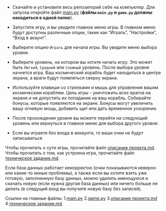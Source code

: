 - Скачайте и установите весь репозиторий себе на компьютер. Для запуска откройте файл [main.py](https://github.com/DomiStjls/Space-Shooter/blob/main/main.py) (**файлы `main.py` и `game.py` должны находиться в одной папке**).
- Запустите игру, и вы увидите главное меню игры. В главном меню будут доступны различные опции, такие как “Играть”, “Настройки”, “Вход в акаунт”.
- Выберите опцию `Играть` для начала игры. Вы увидите меню выбора уровня.
- Выберите уровень, на котором вы хотите начать игру. Это может быть `Легкий`, `Средний` или `Сложный` уровень.
После выбора уровня начнется игра. Ваш космический корабль будет находиться в центре экрана, а враги будут появляться сверху экрана.

- Используйте клавиши со стрелками и мышь для управления вашим космическим кораблем. Цель игры - уничтожить всех врагов на экране и не допустить их попадания на ваш корабль.
Собирайте бонусы, которые появляются на экране. Бонусы могут увеличить вашу огневую мощь, добавить щит или дать временное ускорение.

- После прохождения уровня вы можете перейти на следующий уровень или вернуться в главное меню для выбора другого уровня.

- Если вы играете без входа в аккаунта, то ваши очки не будут записываться
  
Чтобы прочитать о сути игры, прочитайте файл [описание проекта.md](https://github.com/DomiStjls/Space-Shooter/blob/main/%D0%BE%D0%BF%D0%B8%D1%81%D0%B0%D0%BD%D0%B8%D0%B5%20%D0%BF%D1%80%D0%BE%D0%B5%D0%BA%D1%82%D0%B0.md).
Чтобы прочитать о том, как устроена игра, прочитайте файл [техническое задание.md](https://github.com/DomiStjls/Space-Shooter/blob/main/%D1%82%D0%B5%D1%85%D0%BD%D0%B8%D1%87%D0%B5%D1%81%D0%BA%D0%BE%D0%B5%20%D0%B7%D0%B0%D0%B4%D0%B0%D0%BD%D0%B8%D0%B5.md).

Если база данных работает некорректно (очки показываются неверно или какие-то инные проблемы), а также если вы хотите взять уже готовую, заполненную базу данных, можно удалить имеющуюся и скачать новую (если нужна другая база данных) или ничего больше не делать (в следущий вход вы получите новую базу без записей).


Ссылки на главные файлы:
1.[main.py](https://github.com/DomiStjls/Space-Shooter/blob/main/main.py)
2.[game.py](https://github.com/DomiStjls/Space-Shooter/blob/main/game.py)
3.[описание проекта.md](https://github.com/DomiStjls/Space-Shooter/blob/main/%D0%BE%D0%BF%D0%B8%D1%81%D0%B0%D0%BD%D0%B8%D0%B5%20%D0%BF%D1%80%D0%BE%D0%B5%D0%BA%D1%82%D0%B0.md)
4.[техническое задание.md](https://github.com/DomiStjls/Space-Shooter/blob/main/%D1%82%D0%B5%D1%85%D0%BD%D0%B8%D1%87%D0%B5%D1%81%D0%BA%D0%BE%D0%B5%20%D0%B7%D0%B0%D0%B4%D0%B0%D0%BD%D0%B8%D0%B5.md)
